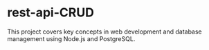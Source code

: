 # rest-api-CRUD
This project covers key concepts in web development and database management using Node.js and PostgreSQL.
